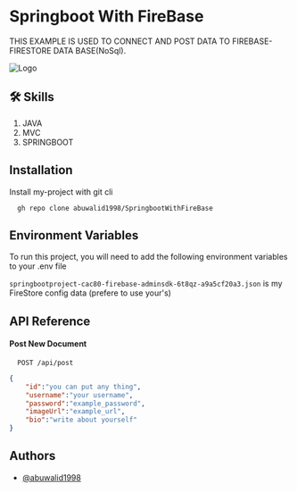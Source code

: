 
# Springboot With FireBase

THIS EXAMPLE IS USED TO CONNECT AND POST DATA TO FIREBASE-FIRESTORE DATA BASE(NoSql).





![Logo](https://springhow.com/wp-content/uploads/2021/02/spring-boot-firebase-notifications.png)


## 🛠 Skills
1) JAVA
2) MVC
3) SPRINGBOOT


## Installation

Install my-project with git cli

```git
  gh repo clone abuwalid1998/SpringbootWithFireBase
```

 
    
## Environment Variables

To run this project, you will need to add the following environment variables to your .env file

`springbootproject-cac80-firebase-adminsdk-6t8qz-a9a5cf20a3.json` is my FireStore config data (prefere to use your's)



## API Reference

#### Post New Document 

```http
  POST /api/post
```

```json
{
    "id":"you can put any thing",
    "username":"your username",
    "password":"example_password",
    "imageUrl":"example_url",
    "bio":"write about yourself"
}
```


## Authors

- [@abuwalid1998](https://www.github.com/abuwalid1998)

